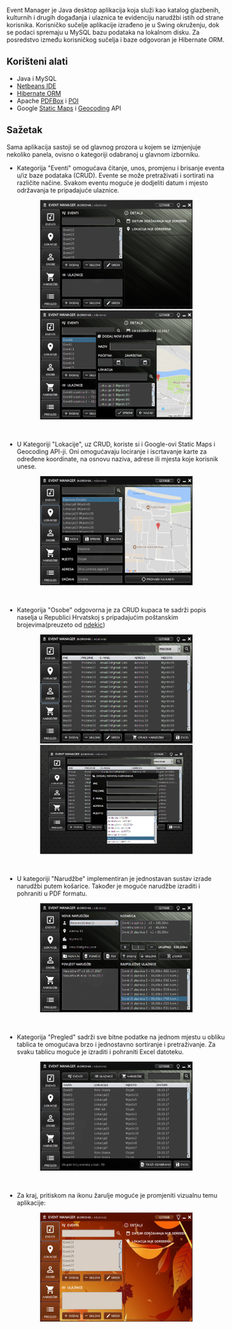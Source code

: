 Event Manager je Java desktop aplikacija koja služi kao katalog glazbenih, kulturnih i drugih događanja i ulaznica te evidenciju narudžbi istih od strane korisnika. Korisničko sučelje aplikacije izrađeno je u Swing okruženju, dok se podaci spremaju u MySQL bazu podataka na lokalnom disku. Za posredstvo između korisničkog sučelja i baze odgovoran je Hibernate ORM.

## Korišteni alati

* Java i MySQL
* [Netbeans IDE](https://netbeans.org/)
* [Hibernate ORM](http://hibernate.org/orm/)
* Apache [PDFBox](https://pdfbox.apache.org/) i [POI](https://poi.apache.org/)
* Google [Static Maps](https://developers.google.com/maps/documentation/static-maps/) i [Geocoding](https://developers.google.com/maps/documentation/geocoding/intro) API

## Sažetak

Sama aplikacija sastoji se od glavnog prozora u kojem se izmjenjuje nekoliko panela, ovisno o kategoriji odabranoj u glavnom izborniku.

* Kategorija "Eventi" omogućava čitanje, unos, promjenu i brisanje eventa u/iz baze podataka (CRUD). Evente se može pretraživati i sortirati na različite načine. Svakom eventu moguće je dodjeliti datum i mjesto održavanja te pripadajuće ulaznice.

<p align="center"><img src="screenshots/ss01.PNG" width="350" height="250" />   <img src="screenshots/ss07.PNG" width="350" height="250" /></p><br />


* U Kategoriji "Lokacije", uz CRUD, koriste si i Google-ovi Static Maps i Geocoding API-ji. Oni omogućavaju lociranje i iscrtavanje karte za određene koordinate, na osnovu naziva, adrese ili mjesta koje korisnik unese. 

<p align="center"><img src="screenshots/ss02.PNG" width="350" height="250" /></p><br />

* Kategorija "Osobe" odgovorna je za CRUD kupaca te sadrži popis naselja u Republici Hrvatskoj s pripadajućim poštanskim brojevima(preuzeto od [ndekic](https://github.com/ndekic/popis_naselja_u_republici_hrvatskoj))

<p align="center"><img src="screenshots/ss03.PNG" width="350" height="250" />   <img src="screenshots/ss08.png" width="350" height="250" /></p><br />

* U kategoriji "Narudžbe" implementiran je jednostavan sustav izrade narudžbi putem košarice. Također je moguće narudžbe izraditi i pohraniti u PDF formatu.

<p align="center"><img src="screenshots/ss04.PNG" width="350" height="250" /></p><br />

* Kategorija "Pregled" sadrži sve bitne podatke na jednom mjestu u obliku tablica te omogućava brzo i jednostavno sortiranje i pretraživanje. Za svaku tablicu moguće je izraditi i pohraniti Excel datoteku.

<p align="center"><img src="screenshots/ss05.PNG" width="350" height="250" /></p><br />

* Za kraj, pritiskom na ikonu žarulje moguće je promjeniti vizualnu temu aplikacije:

<p align="center"><img src="screenshots/ss06.PNG" width="350" height="250" /></p>








